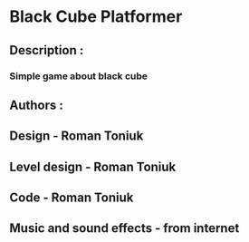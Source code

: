 # Black Cube Platformer

## Description :
### Simple game about black cube

## Authors :
## Design - Roman Toniuk
## Level design - Roman Toniuk
## Code - Roman Toniuk
## Music and sound effects - from internet
